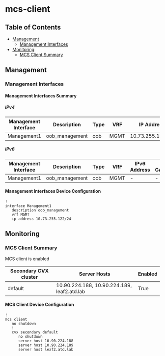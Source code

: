 # mcs-client

## Table of Contents

- [Management](#management)
  - [Management Interfaces](#management-interfaces)
- [Monitoring](#monitoring)
  - [MCS Client Summary](#mcs-client-summary)

## Management

### Management Interfaces

#### Management Interfaces Summary

##### IPv4

| Management Interface | Description | Type | VRF | IP Address | Gateway |
| -------------------- | ----------- | ---- | --- | ---------- | ------- |
| Management1 | oob_management | oob | MGMT | 10.73.255.122/24 | 10.73.255.2 |

##### IPv6

| Management Interface | Description | Type | VRF | IPv6 Address | IPv6 Gateway |
| -------------------- | ----------- | ---- | --- | ------------ | ------------ |
| Management1 | oob_management | oob | MGMT | - | - |

#### Management Interfaces Device Configuration

```eos
!
interface Management1
   description oob_management
   vrf MGMT
   ip address 10.73.255.122/24
```

## Monitoring

### MCS Client Summary

MCS client is enabled

| Secondary CVX cluster | Server Hosts | Enabled |
| --------------------- | ------------ | ------- |
| default | 10.90.224.188, 10.90.224.189, leaf2.atd.lab | True |

#### MCS Client Device Configuration

```eos
!
mcs client
   no shutdown
   !
   cvx secondary default
      no shutdown
      server host 10.90.224.188
      server host 10.90.224.189
      server host leaf2.atd.lab
```
